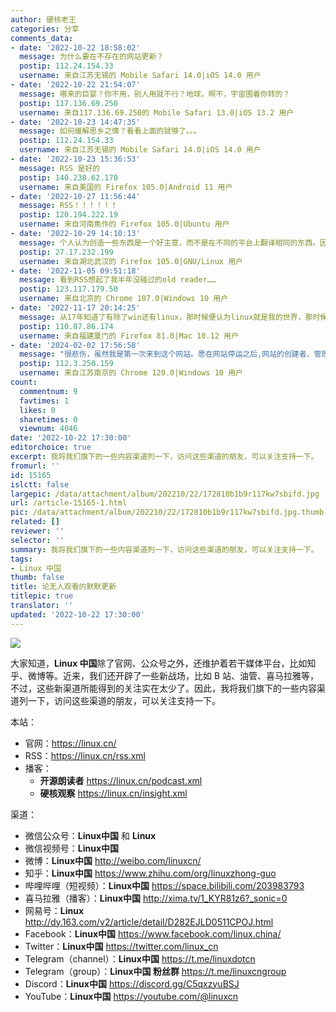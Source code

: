 ```yaml
---
author: 硬核老王
categories: 分享
comments_data:
- date: '2022-10-22 18:58:02'
  message: 为什么要在不存在的网站更新？
  postip: 112.24.154.33
  username: 来自江苏无锡的 Mobile Safari 14.0|iOS 14.0 用户
- date: '2022-10-22 21:54:07'
  message: 哪来的巨婴？你不用，别人用就不行？地球，啊不，宇宙围着你转的？
  postip: 117.136.69.250
  username: 来自117.136.69.250的 Mobile Safari 13.0|iOS 13.2 用户
- date: '2022-10-23 14:47:35'
  message: 如何缓解思乡之情？看看上面的就够了。。。
  postip: 112.24.154.33
  username: 来自江苏无锡的 Mobile Safari 14.0|iOS 14.0 用户
- date: '2022-10-23 15:36:53'
  message: RSS 是好的
  postip: 140.238.62.170
  username: 来自美国的 Firefox 105.0|Android 11 用户
- date: '2022-10-27 11:56:44'
  message: RSS！！！！！！
  postip: 120.194.222.19
  username: 来自河南焦作的 Firefox 105.0|Ubuntu 用户
- date: '2022-10-29 14:10:13'
  message: 个人认为创造一些东西是一个好主意，而不是在不同的平台上翻译相同的东西。因为每个平台都有不同的用户。能想象一个正常人听着深奥的linux内核知识的感受吗?
  postip: 27.17.232.199
  username: 来自湖北武汉的 Firefox 105.0|GNU/Linux 用户
- date: '2022-11-05 09:51:18'
  message: 看到RSS想起了我半年没碰过的old reader……
  postip: 123.117.179.50
  username: 来自北京的 Chrome 107.0|Windows 10 用户
- date: '2022-11-17 20:14:25'
  message: 从17年知道了有除了win还有linux，那时候便认为linux就是我的世界，那时候我太惊喜了，从来没有吃饭睡觉都想过的事情，我发现了新的大陆，我兴奋了一个星期，我每天研究的很晚，甚至整夜，就是为了搞清楚，到底是什么样的系统，早上起来睁眼第一件事就是看看linux系统，我最快乐。
  postip: 110.87.86.174
  username: 来自福建厦门的 Firefox 81.0|Mac 10.12 用户
- date: '2024-02-02 17:56:58'
  message: "很悲伤，虽然我是第一次来到这个网站。愿在网站停运之后,网站的创建者、管理人员、诸位用户可以继续畅玩Linux。<br />\r\n我从树莓派3B+开始接触Linux，后来就忘记了这个系统。有时间的话我想我该拿出来这块长蜘蛛网的小玩意儿了。"
  postip: 112.3.250.159
  username: 来自江苏南京的 Chrome 120.0|Windows 10 用户
count:
  commentnum: 9
  favtimes: 1
  likes: 0
  sharetimes: 0
  viewnum: 4046
date: '2022-10-22 17:30:00'
editorchoice: true
excerpt: 我将我们旗下的一些内容渠道列一下，访问这些渠道的朋友，可以关注支持一下。
fromurl: ''
id: 15165
islctt: false
largepic: /data/attachment/album/202210/22/172810b1b9r117kw7sbifd.jpg
url: /article-15165-1.html
pic: /data/attachment/album/202210/22/172810b1b9r117kw7sbifd.jpg.thumb.jpg
related: []
reviewer: ''
selector: ''
summary: 我将我们旗下的一些内容渠道列一下，访问这些渠道的朋友，可以关注支持一下。
tags:
- Linux 中国
thumb: false
title: 论无人观看的默默更新
titlepic: true
translator: ''
updated: '2022-10-22 17:30:00'
---
```


![](/data/attachment/album/202210/22/172810b1b9r117kw7sbifd.jpg)


大家知道，**Linux 中国**除了官网、公众号之外，还维护着若干媒体平台，比如知乎、微博等。近来，我们还开辟了一些新战场，比如 B 站、油管、喜马拉雅等，不过，这些新渠道所能得到的关注实在太少了。因此，我将我们旗下的一些内容渠道列一下，访问这些渠道的朋友，可以关注支持一下。


本站：


* 官网：<https://linux.cn/>
* RSS：<https://linux.cn/rss.xml>
* 播客：
	+ **开源朗读者** <https://linux.cn/podcast.xml>
	+ **硬核观察** <https://linux.cn/insight.xml>


渠道：


* 微信公众号：**Linux中国** 和 **Linux**
* 微信视频号：**Linux中国**
* 微博：**Linux中国** <http://weibo.com/linuxcn/>
* 知乎：**Linux中国** <https://www.zhihu.com/org/linuxzhong-guo>
* 哔哩哔哩（短视频）：**Linux中国** <https://space.bilibili.com/203983793>
* 喜马拉雅（播客）：**Linux中国** <http://xima.tv/1_KYR81z6?_sonic=0>
* 网易号：**Linux** <http://dy.163.com/v2/article/detail/D282EJLD0511CPOJ.html>
* Facebook：**Linux中国** <https://www.facebook.com/linux.china/>
* Twitter：**Linux中国** <https://twitter.com/linux_cn>
* Telegram（channel）：**Linux中国** <https://t.me/linuxdotcn>
* Telegram（group）：**Linux中国 粉丝群** <https://t.me/linuxcngroup>
* Discord：**Linux中国** <https://discord.gg/C5qxzyuBSJ>
* YouTube：**Linux中国** <https://youtube.com/@linuxcn>